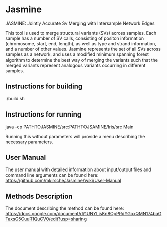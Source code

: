 # Jasmine

JASMINE: Jointly Accurate Sv Merging with Intersample Network Edges

This tool is used to merge structural variants (SVs) across samples.  Each sample has a number of SV calls, consisting of positon information (chromosome, start, end, length), as well as type and strand information, and a number of other values.  Jasmine represents the set of all SVs across samples as a network, and uses a modified minimum spanning forest algorithm to determine the best way of merging the variants such that the merged variants represent analogous variants occurring in different samples.

## Instructions for building

./build.sh

## Instructions for running

java -cp PATHTOJASMINE/src:PATHTOJSAMINE/Iris/src Main

Running this without parameters will provide a menu describing the necessary parameters.

## User Manual

The user manual with detailed information about input/output files and command line arguments can be found here: https://github.com/mkirsche/Jasmine/wiki/User-Manual


## Methods Description

The document describing the method can be found here: https://docs.google.com/document/d/1UNYLisKn8OpPRdYGoxQMN174baGTaxsG5CuuR1QuCV0/edit?usp=sharing
